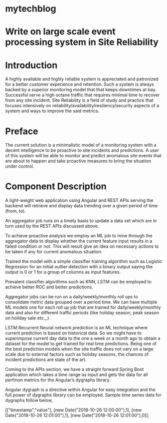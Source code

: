 # mytechblog
# Write on large scale event processing system in Site Reliability
# Introduction
A highly available and highly reliable system is appreciated and patronized for a better customer experience and retention. Such a system is always backed by a superior monitoring model that that keeps downtimes at bay. Successful serve a high octane traffic that requires minimal time to recover from any site incident. Site Reliability is a field of study and practice that focuses intensively on reliability/availability/resiliency/security aspects of a system and ways to improve the said metrics.
# Preface
The current solution is a minimalistic model of a monitoring system with a decent intelligence to be proactive to site incidents and predictions. A user of this system will be able to monitor and predict anomalous site events that are about to happen and take proactive measures to bring the situation under control.

# Component Description

A light-weight web application using Angular and REST APIs serving the backend will retrieve and display data trending over a given period of time (from, to).

An aggregator job runs on a timely basis to update a data set which are in turn used by the REST APIs discussed above.

To achieve proactive analysis we employ an ML job to mine through the aggregator data to display whether the current feature input results in a failed condition or not. This will result give an idea on necessary actions to be taken if any for current anomalous situation.

Trained the model with a simple classifier training algorithm such as  Logistic Regression for an initial outlier detection with a binary output saying the output is 0 or 1 for a group of columns as input features.

Prevalent classifier algorithms such as KNN, LSTM can be employed to achieve better ROC and better predictions.

Aggregator jobs can be run on a daily/weekly/monthly roll ups to consolidate metric data grouped over a period time. We can have multiple ML models one for each roll up job that are trained for daily/weekly/monthly data and also for different traffic periods (like holiday season, peak season on holiday sale etc.,.)

LSTM Recurrent Neural network prediction is an ML technique where current prediction is based on historical data. So we might have to superimpose current day data to the one a week or a month ago to obtain a dataset for the model to get trained for real time predictions. Being one of the best prediction models when the site traffic does not vary on a large scale due to external factors such as holiday seasons, the chances of incident predictions are state of the art.

Coming to the APIs section, we have a straight forward Spring Boot application which takes a time range as input and gets the data for all perfmon metrics for the Angular’s dygraphs library.

Angular dygraph is a directive within Angular for easy integration and the full power of dygraphs library can be employed. Sample time series data for dygraphs follow below,

[["timestamp","value"],
    [new Date("2018-10-26 12:00:00"),1],
    [new Date("2018-10-26 12:01:00"),1],
    [new Date("2018-10-26 12:01:00"),0]];
